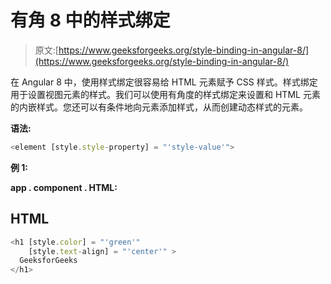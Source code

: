 # 有角 8 中的样式绑定

> 原文:[https://www.geeksforgeeks.org/style-binding-in-angular-8/](https://www.geeksforgeeks.org/style-binding-in-angular-8/)

在 Angular 8 中，使用样式绑定很容易给 HTML 元素赋予 CSS 样式。样式绑定用于设置视图元素的样式。我们可以使用有角度的样式绑定来设置和 HTML 元素的内嵌样式。您还可以有条件地向元素添加样式，从而创建动态样式的元素。

**语法:**

```ts
<element [style.style-property] = "'style-value'">

```

**例 1:**

**app . component . HTML:**

## HTML

```ts
<h1 [style.color] = "'green'" 
    [style.text-align] = "'center'" >
  GeeksforGeeks
</h1>
```